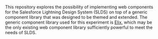 This repository explores the possibility of implementing web components for the Salesforce Lightning Design System (SLDS) on top of a generic component library that was designed to be themed and extended. The generic component library used for this experiment is [Elix](https://component.kitchen/elix), which may be the only existing web component library sufficiently powerful to meet the needs of SLDS.
